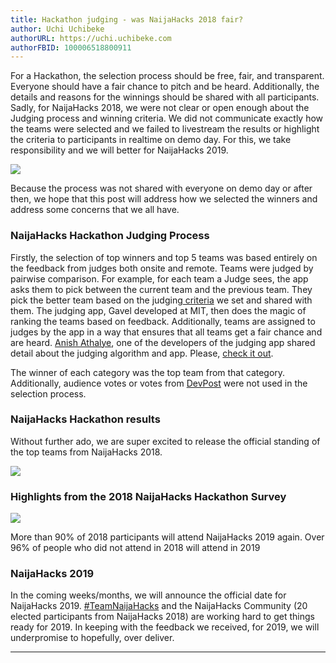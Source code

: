 ```yaml
---
title: Hackathon judging - was NaijaHacks 2018 fair?
author: Uchi Uchibeke
authorURL: https://uchi.uchibeke.com
authorFBID: 100006518800911
---
```


For a Hackathon, the selection process should be free, fair, and transparent.
Everyone should have a fair chance to pitch and be heard. Additionally, the
details and reasons for the winnings should be shared with all participants.
Sadly, for NaijaHacks 2018, we were not clear or open enough about the Judging
process and winning criteria. We did not communicate exactly how the teams were
selected and we failed to livestream the results or highlight the criteria to
participants in realtime on demo day. For this, we take responsibility and we
will better for NaijaHacks 2019.

![](https://cdn-images-1.medium.com/max/1200/1*gSmAr3vMjnkAdQGf_N7I4A.png)

<!--truncate-->

Because the process was not shared with everyone on demo day or after then, we
hope that this post will address how we selected the winners and address some
concerns that we all have.

### NaijaHacks Hackathon Judging Process

Firstly, the selection of top winners and top 5 teams was based entirely on the
feedback from judges both onsite and remote. Teams were judged by pairwise
comparison. For example, for each team a Judge sees, the app asks them to pick
between the current team and the previous team. They pick the better team based
on the judging[ criteria](https://naijahacks2018.devpost.com/) we set and shared
with them. The judging app, Gavel developed at MIT, then does the magic of
ranking the teams based on feedback. Additionally, teams are assigned to judges
by the app in a way that ensures that all teams get a fair chance and are heard.
[Anish
Athalye](https://www.anishathalye.com/2015/03/07/designing-a-better-judging-system/),
one of the developers of the judging app shared detail about the judging
algorithm and app. Please, [check it
out](https://www.anishathalye.com/2015/03/07/designing-a-better-judging-system/).

The winner of each category was the top team from that category. Additionally,
audience votes or votes from [DevPost](https://naijahacks2018.devpost.com/) were
not used in the selection process.

### NaijaHacks Hackathon results

Without further ado, we are super excited to release the official standing of
the top teams from NaijaHacks 2018.

![](https://cdn-images-1.medium.com/max/2400/1*pyCsomrNu4y6HfnxE5aubw.png)

### Highlights from the 2018 NaijaHacks Hackathon Survey

![](https://cdn-images-1.medium.com/max/1200/1*XZfl1YXtXYbDBb88VnTR_w.png)
<span class="figcaption_hack">

More than 90% of 2018 participants will attend NaijaHacks 2019 again. Over 96%
of people who did not attend in 2018 will attend in 2019</span>

### NaijaHacks 2019

In the coming weeks/months, we will announce the official date for NaijaHacks
2019.
[#TeamNaijaHacks](https://twitter.com/search?f=tweets&vertical=default&q=#naijahacks2018&src=typd)
and the NaijaHacks Community (20 elected participants from NaijaHacks 2018) are
working hard to get things ready for 2019. In keeping with the feedback we
received, for 2019, we will underpromise to hopefully, over deliver.

---

